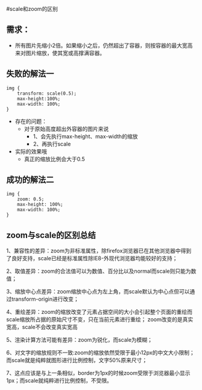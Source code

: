 #scale和zoom的区别
## 需求：
- 所有图片先缩小2倍。如果缩小之后，仍然超出了容器，则按容器的最大宽高来对图片缩放，使其宽或高撑满容器。
## 失败的解法一
```
img {
	transform: scale(0.5);
	max-height:100%;
	max-width: 100%;
}
```
- 存在的问题：
	- 对于原始高度超出外容器的图片来说
		- 1、会先执行max-height、max-width的缩放
		- 2、再执行scale
- 实际的效果哦
	- 真正的缩放比例会大于0.5 
 
## 成功的解法二
```
img {
	zoom: 0.5;
	max-height: 100%;
	max-width: 100%;
}
```
## zoom与scale的区别总结  
1、兼容性的差异：zoom为非标准属性，除firefox浏览器已在其他浏览器中得到了良好支持，scale已经是标准属性除IE8-外现代浏览器均能较好的支持；

2、取值差异：zoom的合法值可以为数值、百分比以及normal而scale则只能为数值；  

3、缩放中心点差异：zoom缩放中心点为左上角，而scale默认为中心点但可以通过transform-origin进行改变；  

4、重绘差异：zoom的缩放改变了元素占据空间的大小会引起整个页面的重绘而scale缩放所占据的原始尺寸不变，只在当前元素进行重绘； zoom改变的是真实宽高，scale不会改变真实宽高


5、渲染计算方法可能有差异：zoom为锐化，而scale为模糊； 

6、对文字的缩放规则不一致:zoom的缩放依然受限于最小12px的中文大小限制；而scale就是纯粹就图形进行比例控制，文字50%原来尺寸； 

 7、这点应该是与上一条相似，border为1px的时候zoom受限于浏览器最小显示1px；而scale就纯粹进行比例控制，不受限。